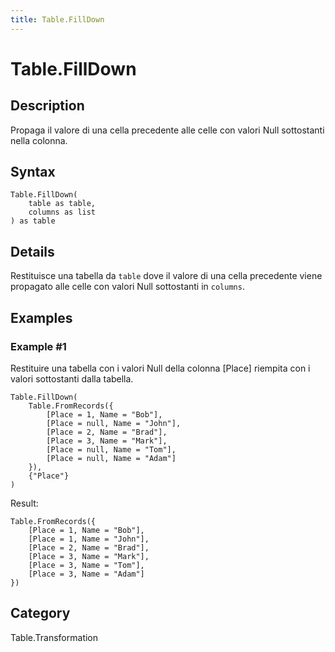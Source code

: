 ```yaml
---
title: Table.FillDown
---
```


# Table.FillDown


## Description

Propaga il valore di una cella precedente alle celle con valori Null sottostanti nella colonna.


## Syntax

```powerquery
Table.FillDown(
    table as table,
    columns as list
) as table
```


## Details

Restituisce una tabella da <code>table</code> dove il valore di una cella precedente viene propagato alle celle con valori Null sottostanti in <code>columns</code>.


## Examples

### Example #1 
Restituire una tabella con i valori Null della colonna [Place] riempita con i valori sottostanti dalla tabella.
```powerquery
Table.FillDown(
    Table.FromRecords({
        [Place = 1, Name = "Bob"],
        [Place = null, Name = "John"],
        [Place = 2, Name = "Brad"],
        [Place = 3, Name = "Mark"],
        [Place = null, Name = "Tom"],
        [Place = null, Name = "Adam"]
    }),
    {"Place"}
)
```

Result: 
```powerquery
Table.FromRecords({
    [Place = 1, Name = "Bob"],
    [Place = 1, Name = "John"],
    [Place = 2, Name = "Brad"],
    [Place = 3, Name = "Mark"],
    [Place = 3, Name = "Tom"],
    [Place = 3, Name = "Adam"]
})
```




## Category
Table.Transformation

